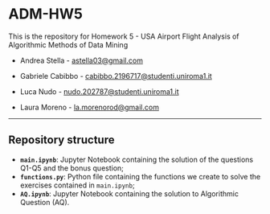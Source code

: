 # ADM-HW5
This is the repository for Homework 5 - USA Airport Flight Analysis of Algorithmic Methods of Data Mining

* Andrea Stella - astella03@gmail.com
  
* Gabriele Cabibbo - cabibbo.2196717@studenti.uniroma1.it
  
* Luca Nudo - nudo.202787@studenti.uniroma1.it

* Laura Moreno - la.morenorod@gmail.com

-------------------------------------------------------

## Repository structure

* **`main.ipynb`**: Jupyter Notebook containing the solution of the questions Q1-Q5 and the bonus question;
* **`functions.py`**: Python file containing the functions we create to solve the exercises contained in `main.ipynb`;
* **`AQ.ipynb`**: Jupyter Notebook containing the solution to Algorithmic Question (AQ).
